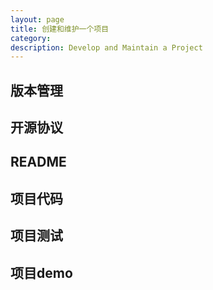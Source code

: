 ```yaml
---
layout: page
title: 创建和维护一个项目
category: 
description: Develop and Maintain a Project
---
```



## 版本管理

## 开源协议

## README

## 项目代码

## 项目测试

## 项目demo

